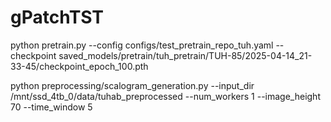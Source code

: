 # gPatchTST

python pretrain.py --config configs/test_pretrain_repo_tuh.yaml --checkpoint saved_models/pretrain/tuh_pretrain/TUH-85/2025-04-14_21-33-45/checkpoint_epoch_100.pth

python preprocessing/scalogram_generation.py --input_dir /mnt/ssd_4tb_0/data/tuhab_preprocessed --num_workers 1 --image_height 70 --time_window 5